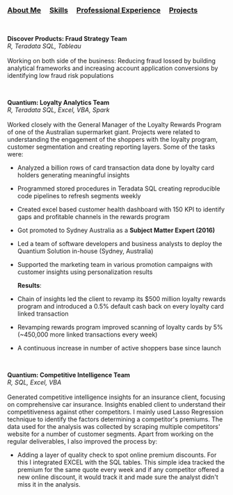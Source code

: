 <br />


### [About Me](https://vermaph.github.io/)&nbsp; &nbsp; &nbsp;[Skills](./skills.html)&nbsp; &nbsp; &nbsp;[Professional Experience](./experience.html)&nbsp; &nbsp; &nbsp;[Projects](./projects.html)<br />

<br/>

**Discover Products: Fraud Strategy Team<br />**
  *R, Teradata SQL, Tableau*<br /><br />
Working on both side of the business: Reducing fraud lossed by building analytical frameworks and increasing account application conversions by identifying low fraud risk populations

<br />

**Quantium: Loyalty Analytics Team<br />**
  *R, Teradata SQL, Excel, VBA, Spark*<br /><br />
Worked closely with the General Manager of the Loyalty Rewards Program of one of the Australian supermarket giant. Projects were related to understanding the engagement of the shoppers with the loyalty program, customer segmentation and creating reporting layers. Some of the tasks were:<br />

  - Analyzed a billion rows of card transaction data done by loyalty card holders generating meaningful insights<br />
  - Programmed stored procedures in Teradata SQL creating reproducible code pipelines to refresh segments weekly<br />
  - Created excel based customer health dashboard with 150 KPI to identify gaps and profitable channels in the rewards program<br />
  - Got promoted to Sydney Australia as a **Subject Matter Expert (2016)**<br />
  - Led a team of software developers and business analysts to deploy the Quantium Solution in-house (Sydney, Australia)<br />
  - Supported the marketing team in various promotion campaigns with customer insights using personalization results<br />
        
       **Results**:<br />
  - Chain of insights led the client to revamp its $500 million loyalty rewards program and introduced a 0.5% default cash back on every loyalty card linked transaction<br />
  - Revamping rewards program improved scanning of loyalty cards by 5% (~450,000 more linked transactions every week)<br />
  - A continuous increase in number of active shoppers base since launch<br />

<br />

 **Quantium: Competitive Intelligence Team**<br />
  *R, SQL, Excel, VBA*<br /><br />
Generated competitive intelligence insights for an insurance client, focusing on comprehensive car insurance. Insights enabled client to understand their competitiveness against other competitors. I mainly used Lasso Regression technique to identify the factors determining a competitor's premiums. The data used for the analysis was collected by scraping multiple competitors' website for a number of customer segments. Apart from working on the regular deliverables, I also improved the process by: 
  - Adding a layer of quality check to spot online premium discounts. For this I integrated EXCEL with the SQL tables. This simple idea tracked the premium for the same quote every week and if any competitor offered a new online discount, it would track it and made sure the analyst didn't miss it in the analysis.  
